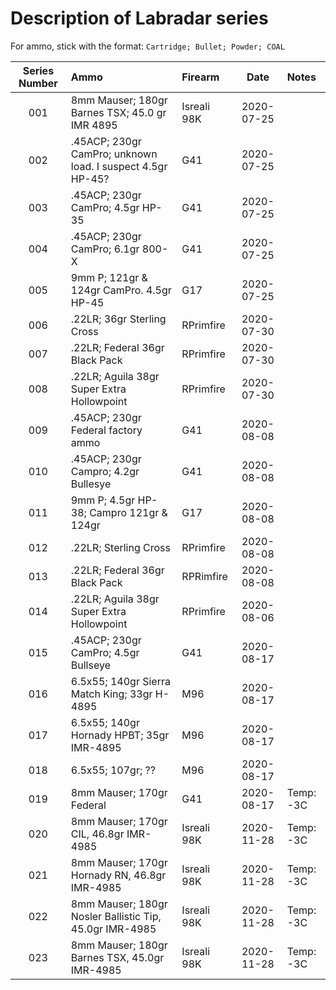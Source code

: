 # Description of Labradar series

For ammo, stick with the format: `Cartridge; Bullet; Powder; COAL`

| Series Number | Ammo | Firearm | Date | Notes | 
| :---:         | :--- | :-----  | :---: | :--- |
| 001 | 8mm Mauser; 180gr Barnes TSX; 45.0 gr IMR 4895 | Isreali 98K | 2020-07-25 | |
| 002 | .45ACP; 230gr CamPro; unknown load. I suspect 4.5gr HP-45? | G41 |2020-07-25 | |
| 003 | .45ACP; 230gr CamPro; 4.5gr HP-35 | G41 | 2020-07-25 | |
| 004 | .45ACP; 230gr CamPro; 6.1gr 800-X | G41 |2020-07-25 | |
| 005 | 9mm P; 121gr & 124gr CamPro. 4.5gr HP-45 | G17 |2020-07-25 | |
| 006 | .22LR; 36gr Sterling Cross | RPrimfire | 2020-07-30 | |
| 007 | .22LR; Federal 36gr Black Pack | RPrimfire | 2020-07-30 | |
| 008 | .22LR; Aguila 38gr Super Extra Hollowpoint | RPrimfire | 2020-07-30 | |
| 009 | .45ACP; 230gr Federal factory ammo | G41| 2020-08-08 | |
| 010 | .45ACP; 230gr Campro; 4.2gr Bullesye | G41 | 2020-08-08 | |
| 011 | 9mm P; 4.5gr HP-38; Campro 121gr & 124gr | G17 | 2020-08-08 | |
| 012 | .22LR; Sterling Cross | RPrimfire  | 2020-08-08 | |
| 013 | .22LR; Federal 36gr Black Pack | RPRimfire  | 2020-08-08 | |
| 014 | .22LR; Aguila 38gr Super Extra Hollowpoint  | RPrimfire | 2020-08-06 |  |
| 015 | .45ACP; 230gr CamPro; 4.5gr Bullseye | G41 |2020-08-17 | |
| 016 | 6.5x55; 140gr Sierra Match King; 33gr H-4895 | M96 |2020-08-17 | |
| 017 | 6.5x55; 140gr Hornady HPBT; 35gr IMR-4895 | M96 |2020-08-17 | |
| 018 | 6.5x55; 107gr; ??  | M96 |2020-08-17 | |
| 019 | 8mm Mauser; 170gr Federal | G41 |2020-08-17 | Temp: -3C |
| 020 | 8mm Mauser; 170gr CIL, 46.8gr IMR-4985 | Isreali 98K |2020-11-28 | Temp: -3C |
| 021 | 8mm Mauser; 170gr Hornady RN, 46.8gr IMR-4985 | Isreali 98K |2020-11-28 | Temp: -3C |
| 022 | 8mm Mauser; 180gr Nosler Ballistic Tip, 45.0gr IMR-4985 | Isreali 98K |2020-11-28 | Temp: -3C |
| 023 | 8mm Mauser; 180gr Barnes TSX, 45.0gr IMR-4985 | Isreali 98K |2020-11-28 | Temp: -3C |